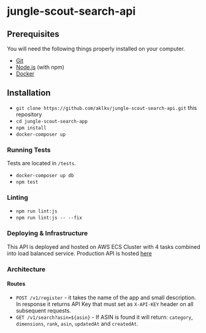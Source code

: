 # jungle-scout-search-api

## Prerequisites

You will need the following things properly installed on your computer.

- [Git](https://git-scm.com/)
- [Node.js](https://nodejs.org/) (with npm)
- [Docker](https://docs.docker.com/v17.12/docker-for-mac/install/)

## Installation

- `git clone https://github.com/aklkv/jungle-scout-search-api.git` this repository
- `cd jungle-scout-search-app`
- `npm install`
- `docker-composer up`

### Running Tests

Tests are located in `/tests`.

- `docker-composer up db`
- `npm test`

### Linting

- `npm run lint:js`
- `npm run lint:js -- --fix`

### Deploying & Infrastructure

This API is deployed and hosted on AWS ECS Cluster with 4 tasks combined into load balanced service.
Production API is hosted [here](https://search-api.aklkv.com)

### Architecture

#### Routes

- `POST /v1/register` - it takes the name of the app and small description. In response it returns API Key that must set as `X-API-KEY` header on all subsequent requests.
- `GET /v1/search?asin=${asin}` - If ASIN is found it will return: `category`, `dimensions`, `rank`, `asin`, `updatedAt` and `createdAt`.
